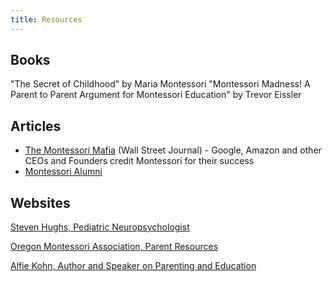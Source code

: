 ```yaml
---
title: Resources
---
```


Books
-----

"The Secret of Childhood" by Maria Montessori
"Montessori Madness! A Parent to Parent Argument for Montessori Education" by Trevor Eissler

Articles
--------

-   [The Montessori Mafia](http://blogs.wsj.com/ideas-market/2011/04/05/the-montessori-mafia/) (Wall Street Journal) - Google, Amazon and other CEOs and Founders credit Montessori for their success
-   [Montessori Alumni](http://www.postoakschool.org/postoak/Montessori_Students.asp)

Websites
--------

[Steven Hughs, Pediatric Neuropsychologist](http://www.goodatdoingthings.com/)

[Oregon Montessori Association, Parent Resources](http://oregonmontessori.com/parents/)

[Alfie Kohn, Author and Speaker on Parenting and Education](http://www.alfiekohn.org/)

